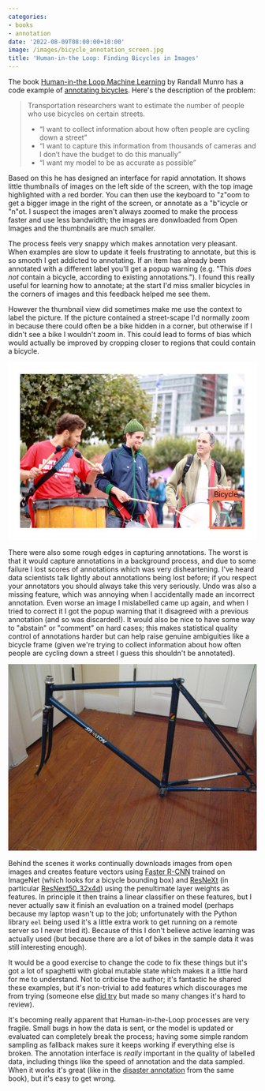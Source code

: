 ```yaml
---
categories:
- books
- annotation
date: '2022-08-09T08:00:00+10:00'
image: /images/bicycle_annotation_screen.jpg
title: 'Human-in-the Loop: Finding Bicycles in Images'
---
```


The book [Human-in-the Loop Machine Learning](/book-review-human-loop-machine-learning) by Randall Munro has a code example of [annotating bicycles](https://github.com/rmunro/bicycle_detection).
Here's the description of the problem:


> Transportation researchers want to estimate the number of people who use
> bicycles on certain streets.
>
> - “I want to collect information about how often people are cycling down a street”
> - “I want to capture this information from thousands of cameras and
> I don’t have the budget to do this manually”
> - “I want my model to be as accurate as possible”

Based on this he has designed an interface for rapid annotation.
It shows little thumbnails of images on the left side of the screen, with the top image highlighted with a red border.
You can then use the keyboard to "z"oom to get a bigger image in the right of the screen, or annotate as a "b"icycle or "n"ot.
I suspect the images aren't always zoomed to make the process faster and use less bandwidth; the images are donwloaded from Open Images and the thumbnails are much smaller.

The process feels very snappy which makes annotation very pleasant.
When examples are slow to update it feels frustrating to annotate, but this is so smooth I get addicted to annotating.
If an item has already been annotated with a different label you'll get a popup warning (e.g. "This *does not* contain a bicycle, according to existing annotations.").
I found this really useful for learning how to annotate; at the start I'd miss smaller bicycles in the corners of images and this feedback helped me see them.

However the thumbnail view did sometimes make me use the context to label the picture.
If the picture contained a street-scape I'd normally zoom in because there could often be a bike hidden in a corner, but otherwise if I didn't see a bike I wouldn't zoom in.
This could lead to forms of bias which would actually be improved by cropping closer to regions that could contain a bicycle.

![Bicycle Hard to See](/images/bicycle_annotation.jpg)

There were also some rough edges in capturing annotations.
The worst is that it would capture annotations in a background process, and due to some failure I lost scores of annotations which was very disheartening.
I've heard data scientists talk lightly about annotations being lost before; if you respect your annotators you should always take this very seriously.
Undo was also a missing feature, which was annoying when I accidentally made an incorrect annotation.
Even worse an image I mislabelled came up again, and when I tried to correct it I got the popup warning that it disagreed with a previous annotation (and so was discarded!).
It would also be nice to have some way to "abstain" or "comment" on hard cases; this makes statistical quality control of annotations harder but can help raise genuine ambiguities like a bicycle frame (given we're trying to collect information about how often people are cycling down a street I guess this shouldn't be annotated).

![Bicycle Frame](/images/bicycle_annotation_no_frame.jpg)

Behind the scenes it works continually downloads images from open images and creates feature vectors using [Faster R-CNN](https://proceedings.neurips.cc/paper/2015/hash/14bfa6bb14875e45bba028a21ed38046-Abstract.html) trained on ImageNet (which looks for a bicycle bounding box) and [ResNeXt](https://arxiv.org/abs/1611.05431v2) (in particular [ResNext50_32x4d](https://pytorch.org/vision/main/models/generated/torchvision.models.resnext50_32x4d.html)) using the penultimate layer weights as features.
In principle it then trains a linear classifier on these features, but I never actually saw it finish an evaluation on a trained model (perhaps because my laptop wasn't up to the job; unfortunately with the Python library `eel` being used it's a little extra work to get running on a remote server so I never tried it).
Because of this I don't believe active learning was actually used (but because there are a lot of bikes in the sample data it was still interesting enough).

It would be a good exercise to change the code to fix these things but it's got a lot of spaghetti with global mutable state which makes it a little hard for me to understand.
Not to criticise the author; it's fantastic he shared these examples, but it's non-trivial to add features which discourages me from trying (someone else [did try](https://github.com/rmunro/bicycle_detection/pull/3) but made so many changes it's hard to review).

It's becoming really apparent that Human-in-the-Loop processes are very fragile.
Small bugs in how the data is sent, or the model is updated or evaluated can completely break the process; having some simple random sampling as fallback makes sure it keeps working if everything else is broken.
The annotation interface is *really* important in the quality of labelled data, including things like the speed of annotation and the data sampled.
When it works it's great (like in the [disaster annotation](/disaster-annotation) from the same book), but it's easy to get wrong.
